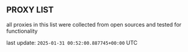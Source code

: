 ## PROXY LIST

all proxies in this list were collected from open sources and tested for functionality

last update: `2025-01-31 00:52:00.887745+00:00` UTC